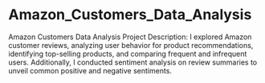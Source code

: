 # Amazon_Customers_Data_Analysis
Amazon Customers Data Analysis Project Description:  I explored Amazon customer reviews, analyzing user behavior for product recommendations, identifying top-selling products, and comparing frequent and infrequent users. Additionally, I conducted sentiment analysis on review summaries to unveil common positive and negative sentiments.
